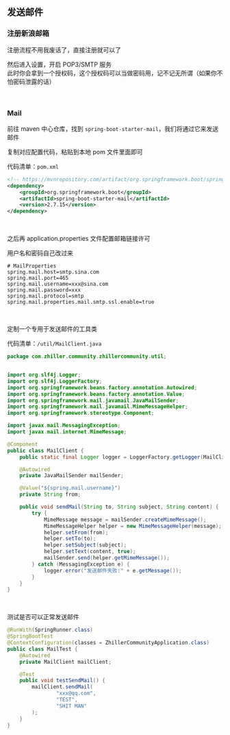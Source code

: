 ## 发送邮件

### 注册新浪邮箱

注册流程不用我废话了，直接注册就可以了

然后进入设置，开启 POP3/SMTP 服务  
此时你会拿到一个授权码，这个授权码可以当做密码用，记不记无所谓（如果你不怕密码泄露的话）

<br>

### Mail

前往 maven 中心仓库，找到 `spring-boot-starter-mail`，我们将通过它来发送邮件

复制对应配置代码，粘贴到本地 pom 文件里面即可

代码清单：`pom.xml`

```xml
<!-- https://mvnrepository.com/artifact/org.springframework.boot/spring-boot-starter-mail -->
<dependency>
    <groupId>org.springframework.boot</groupId>
    <artifactId>spring-boot-starter-mail</artifactId>
    <version>2.7.15</version>
</dependency>
```

<br>

之后再 application.properties 文件配置邮箱链接许可

用户名和密码自己改过来

```
# MailProperties
spring.mail.host=smtp.sina.com
spring.mail.port=465
spring.mail.username=xxx@sina.com
spring.mail.password=xxx
spring.mail.protocol=smtp
spring.mail.properties.mail.smtp.ssl.enable=true
```

<br>

定制一个专用于发送邮件的工具类

代码清单：`/util/MailClient.java`

```java
package com.zhiller.community.zhillercommunity.util;


import org.slf4j.Logger;
import org.slf4j.LoggerFactory;
import org.springframework.beans.factory.annotation.Autowired;
import org.springframework.beans.factory.annotation.Value;
import org.springframework.mail.javamail.JavaMailSender;
import org.springframework.mail.javamail.MimeMessageHelper;
import org.springframework.stereotype.Component;

import javax.mail.MessagingException;
import javax.mail.internet.MimeMessage;

@Component
public class MailClient {
    public static final Logger logger = LoggerFactory.getLogger(MailClient.class);

    @Autowired
    private JavaMailSender mailSender;

    @Value("${spring.mail.username}")
    private String from;

    public void sendMail(String to, String subject, String content) {
        try {
            MimeMessage message = mailSender.createMimeMessage();
            MimeMessageHelper helper = new MimeMessageHelper(message);
            helper.setFrom(from);
            helper.setTo(to);
            helper.setSubject(subject);
            helper.setText(content, true);
            mailSender.send(helper.getMimeMessage());
        } catch (MessagingException e) {
            logger.error("发送邮件失败:" + e.getMessage());
        }
    }
}
```

<br>

测试是否可以正常发送邮件

```java
@RunWith(SpringRunner.class)
@SpringBootTest
@ContextConfiguration(classes = ZhillerCommunityApplication.class)
public class MailTest {
    @Autowired
    private MailClient mailClient;

    @Test
    public void testSendMail() {
        mailClient.sendMail(
                "xxx@qq.com",
                "TEST",
                "SHIT MAN"
        );
    }
}
```

<br>
